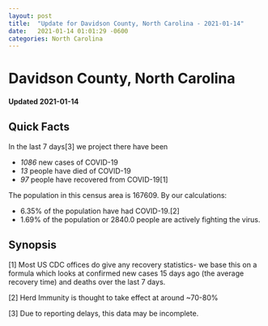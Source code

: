 ```yaml
---
layout: post
title:  "Update for Davidson County, North Carolina - 2021-01-14"
date:   2021-01-14 01:01:29 -0600
categories: North Carolina
---
```


# Davidson County, North Carolina
#### Updated 2021-01-14

## Quick Facts

In the last 7 days[3] we project there have been
- *1086* new cases of COVID-19
- *13* people have died of COVID-19
- *97* people have recovered from COVID-19[1]

The population in this census area is 167609. By our calculations:
- 6.35% of the population have had COVID-19.[2]
- 1.69% of the population or 2840.0 people are actively fighting the virus.

## Synopsis




[1] Most US CDC offices do give any recovery statistics- we base this on a formula which looks at confirmed new cases
15 days ago (the average recovery time) and deaths over the last 7 days.

[2] Herd Immunity is thought to take effect at around ~70-80%

[3] Due to reporting delays, this data may be incomplete.
 
    